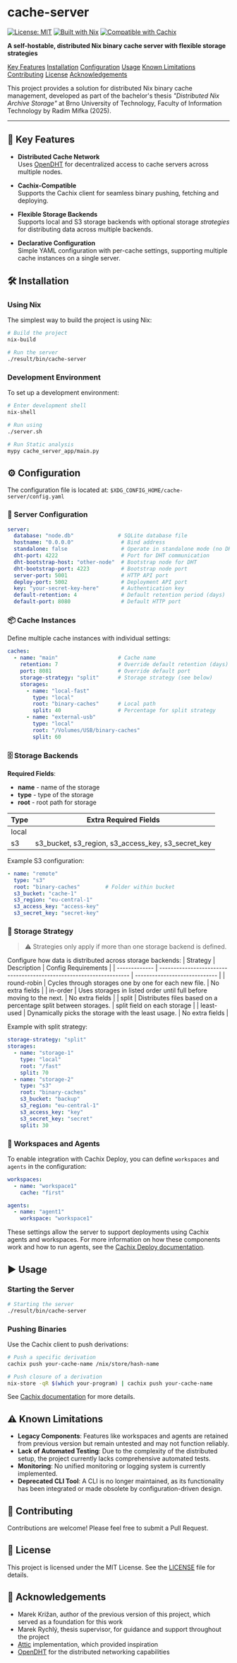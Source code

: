 # cache-server

[![License: MIT](https://img.shields.io/badge/License-MIT-blue.svg)](LICENSE)
[![Built with Nix](https://img.shields.io/badge/Built%20With-Nix-5277C3.svg?logo=nixos&logoColor=white)](https://nixos.org)
[![Compatible with Cachix](https://img.shields.io/badge/Compatible%20with-Cachix-orange.svg)](https://cachix.org)

**A self-hostable, distributed Nix binary cache server with flexible storage strategies**

[Key Features](#-key-features)
[Installation](#-installation)
[Configuration](#%EF%B8%8F-configuration)
[Usage](#%EF%B8%8F-usage)
[Known Limitations](#%EF%B8%8F-known-limitations)
[Contributing](#-contributing)
[License](#-license)
[Acknowledgements](#-acknowledgements)


This project provides a solution for distributed Nix binary cache management, developed as part of the bachelor's thesis _"Distributed Nix Archive Storage"_ at Brno University of Technology, Faculty of Information Technology by Radim Mifka (2025).

----------

## 🚀 Key Features
-   **Distributed Cache Network**  
    Uses [OpenDHT](https://github.com/savoirfairelinux/opendht) for decentralized access to cache servers across multiple nodes.

-   **Cachix-Compatible**  
    Supports the Cachix client for seamless binary pushing, fetching and deploying.

-   **Flexible Storage Backends**  
    Supports local and S3 storage backends with optional storage _strategies_ for distributing data across multiple backends.

-   **Declarative Configuration**  
    Simple YAML configuration with per-cache settings, supporting multiple cache instances on a single server.


## 🛠 Installation

### Using Nix

The simplest way to build the project is using Nix:

```bash
# Build the project
nix-build

# Run the server
./result/bin/cache-server
```


### Development Environment

To set up a development environment:

```bash
# Enter development shell
nix-shell

# Run using
./server.sh

# Run Static analysis
mypy cache_server_app/main.py
```


## ⚙️ Configuration
The configuration file is located at:
`$XDG_CONFIG_HOME/cache-server/config.yaml`

### 📁 Server Configuration

```yaml
server:
  database: "node.db"              # SQLite database file
  hostname: "0.0.0.0"               # Bind address
  standalone: false                 # Operate in standalone mode (no DHT)
  dht-port: 4222                    # Port for DHT communication
  dht-bootstrap-host: "other-node"  # Bootstrap node for DHT
  dht-bootstrap-port: 4223          # Bootstrap node port
  server-port: 5001                 # HTTP API port
  deploy-port: 5002                 # Deployment API port
  key: "your-secret-key-here"       # Authentication key
  default-retention: 4              # Default retention period (days)
  default-port: 8080                # Default HTTP port
```


### 📦 Cache Instances
Define multiple cache instances with individual settings:

```yaml
caches:
  - name: "main"                   # Cache name
    retention: 7                   # Override default retention (days)
    port: 8081                     # Override default port
    storage-strategy: "split"      # Storage strategy (see below)
    storages:
      - name: "local-fast"
        type: "local"
        root: "binary-caches"      # Local path
        split: 40                  # Percentage for split strategy
      - name: "external-usb"
        type: "local"
        root: "/Volumes/USB/binary-caches"
        split: 60
```


### 🗄️ Storage Backends
**Required Fields**:
- **name** - name of the storage
- **type** - type of the storage
- **root** - root path for storage

| Type  | Extra Required Fields                                      |
| ----- | ---------------------------------------------------------- |
| local |                                                            |
| s3    | s3_bucket, s3_region, s3_access_key, s3_secret_key |


Example S3 configuration:

```yaml
- name: "remote"
  type: "s3"
  root: "binary-caches"        # Folder within bucket
  s3_bucket: "cache-1"
  s3_region: "eu-central-1"
  s3_access_key: "access-key"
  s3_secret_key: "secret-key"
```

### 🔁 Storage Strategy

> ⚠️ Strategies only apply if more than one storage backend is defined.

Configure how data is distributed across storage backends:
| Strategy      | Description                                                         | Config Requirements           |
| ------------- | ------------------------------------------------------------------- | ----------------------------- |
| round-robin | Cycles through storages one by one for each new file.               | No extra fields               |
| in-order    | Uses storages in listed order until full before moving to the next. | No extra fields               |
| split       | Distributes files based on a percentage split between storages.     | split field on each storage |
| least-used  | Dynamically picks the storage with the least usage.                 | No extra fields               |

Example with split strategy:

```yaml
storage-strategy: "split"
storages:
  - name: "storage-1"
    type: "local"
    root: "/fast"
    split: 70
  - name: "storage-2"
    type: "s3"
    root: "binary-caches"
    s3_bucket: "backup"
    s3_region: "eu-central-1"
    s3_access_key: "key"
    s3_secret_key: "secret"
    split: 30
```

### 🧩 Workspaces and Agents
To enable integration with Cachix Deploy, you can define `workspaces` and `agents` in the configuration:
```yaml
workspaces:
  - name: "workspace1"
    cache: "first"

agents:
  - name: "agent1"
    workspace: "workspace1"
```
These settings allow the server to support deployments using Cachix agents and workspaces. For more information on how these components work and how to run agents, see the [Cachix Deploy documentation](https://docs.cachix.org/deploy/).

## ▶️ Usage

### Starting the Server

```bash
# Starting the server
./result/bin/cache-server
```

### Pushing Binaries

Use the Cachix client to push derivations:

```bash
# Push a specific derivation
cachix push your-cache-name /nix/store/hash-name

# Push closure of a derivation
nix-store -qR $(which your-program) | cachix push your-cache-name
```


See [Cachix documentation](https://docs.cachix.org/) for more details.

## ⚠️ Known Limitations

- **Legacy Components**: Features like workspaces and agents are retained from previous version but remain untested and may not function reliably.
- **Lack of Automated Testing**: Due to the complexity of the distributed setup, the project currently lacks comprehensive automated tests.
- **Monitoring**: No unified monitoring or logging system is currently implemented.
- **Deprecated CLI Tool**: A CLI is no longer maintained, as its functionality has been integrated or made obsolete by configuration-driven design.

## 🤝 Contributing

Contributions are welcome! Please feel free to submit a Pull Request.

## 📄 License

This project is licensed under the MIT License. See the [LICENSE](LICENSE) file for details.

## 🙏 Acknowledgements

- Marek Križan, author of the previous version of this project, which served as a foundation for this work
- Marek Rychlý, thesis supervisor, for guidance and support throughout the project
- [Attic](https://github.com/zhaofengli/attic) implementation, which provided inspiration
- [OpenDHT](https://github.com/savoirfairelinux/opendht) for the distributed networking capabilities
